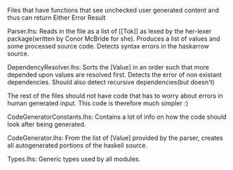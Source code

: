 Files that have functions that see unchecked user generated content and thus can return
 Either Error Result

Parser.lhs:
 Reads in the file as a list of [[Tok]] as lexed by the her-lexer package(written by Conor McBride for she).
 Produces a list of values and some processed source code.
 Detects syntax errors in the haskarrow source.

DependencyResolver.lhs:
 Sorts the [Value] in an order such that more depended upon values are resolved first.
 Detects the error of non existant dependencies.  Should also detect recursive dependencies(but doesn't)

The rest of the files should not have code that has to worry about errors in human generated input.  This code is therefore much simpler :)
 
CodeGeneratorConstants.lhs:
 Contains a lot of info on how the code should look after being generated.

CodeGenerator.lhs:
 From the list of [Value] provided by the parser, creates all autogenerated portions of the haskell source.

Types.lhs:
 Generic types used by all modules.

